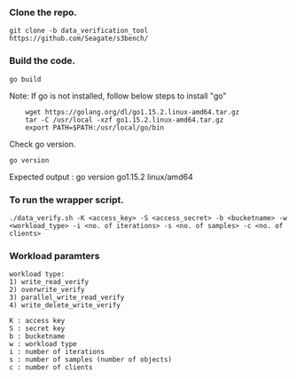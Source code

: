 ### Clone the repo.
```
git clone -b data_verification_tool https://github.com/Seagate/s3bench/
```

### Build the code.
```
go build
```

Note: If go is not installed, follow below steps to install "go"
```
    wget https://golang.org/dl/go1.15.2.linux-amd64.tar.gz
    tar -C /usr/local -xzf go1.15.2.linux-amd64.tar.gz
    export PATH=$PATH:/usr/local/go/bin
```

Check go version.
```
go version
```
Expected output : go version go1.15.2 linux/amd64


### To run the wrapper script.
```
./data_verify.sh -K <access_key> -S <access_secret> -b <bucketname> -w <workload_type> -i <no. of iterations> -s <no. of samples> -c <no. of clients>
```

### Workload paramters
```
workload type:
1) write_read_verify
2) overwrite_verify
3) parallel_write_read_verify
4) write_delete_write_verify

K : access key
S : secret key
b : bucketname
w : workload type
i : number of iterations 
s : number of samples (number of objects)
c : number of clients
```
